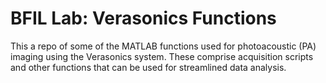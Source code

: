 # BFIL Lab: Verasonics Functions 
This a repo of some of the MATLAB functions used for photoacoustic (PA) imaging using the Verasonics system. These comprise acquisition scripts and other functions that can be used for streamlined data analysis. 

